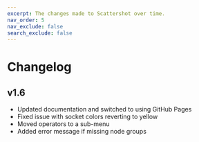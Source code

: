 ```yaml
---
excerpt: The changes made to Scattershot over time. 
nav_order: 5
nav_exclude: false
search_exclude: false
---
```


# Changelog

## v1.6
- Updated documentation and switched to using GitHub Pages
- Fixed issue with socket colors reverting to yellow
- Moved operators to a sub-menu
- Added error message if missing node groups